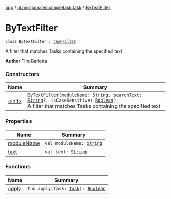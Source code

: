 [app](../../index.md) / [nl.mpcjanssen.simpletask.task](../index.md) / [ByTextFilter](.)

# ByTextFilter

`class ByTextFilter : `[`TaskFilter`](../-task-filter/index.md)

A filter that matches Tasks containing the specified text

**Author**
Tim Barlotta

### Constructors

| Name | Summary |
|---|---|
| [&lt;init&gt;](-init-.md) | `ByTextFilter(moduleName: `[`String`](https://kotlinlang.org/api/latest/jvm/stdlib/kotlin/-string/index.html)`, searchText: `[`String`](https://kotlinlang.org/api/latest/jvm/stdlib/kotlin/-string/index.html)`?, isCaseSensitive: `[`Boolean`](https://kotlinlang.org/api/latest/jvm/stdlib/kotlin/-boolean/index.html)`)`<br>A filter that matches Tasks containing the specified text |

### Properties

| Name | Summary |
|---|---|
| [moduleName](module-name.md) | `val moduleName: `[`String`](https://kotlinlang.org/api/latest/jvm/stdlib/kotlin/-string/index.html) |
| [text](text.md) | `val text: `[`String`](https://kotlinlang.org/api/latest/jvm/stdlib/kotlin/-string/index.html) |

### Functions

| Name | Summary |
|---|---|
| [apply](apply.md) | `fun apply(task: `[`Task`](../-task/index.md)`): `[`Boolean`](https://kotlinlang.org/api/latest/jvm/stdlib/kotlin/-boolean/index.html) |
